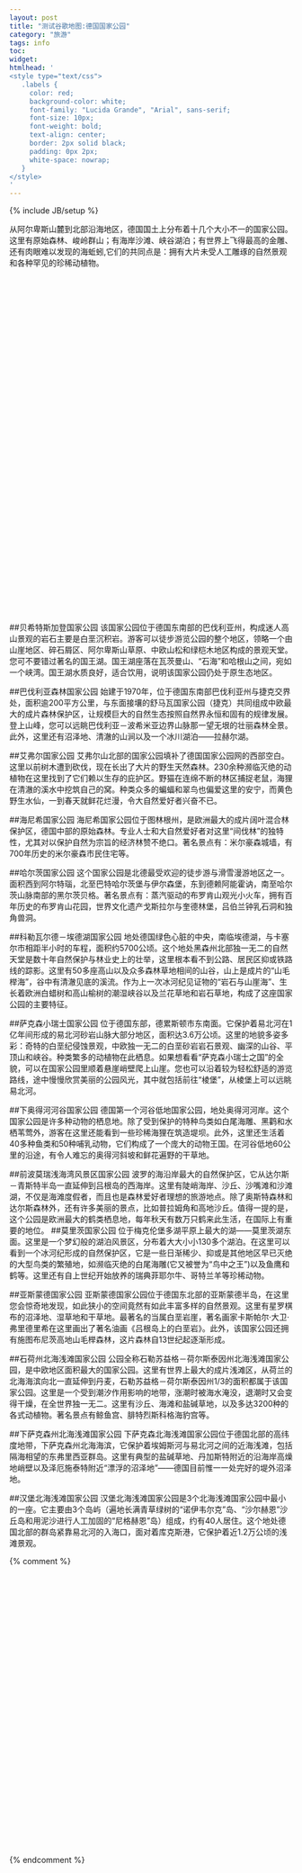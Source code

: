 ```yaml
---
layout: post
title: "测试谷歌地图:德国国家公园"
category: "旅游"
tags: info
toc:
widget:
htmlhead: '
<style type="text/css">  
   .labels {
     color: red;
     background-color: white;
     font-family: "Lucida Grande", "Arial", sans-serif;
     font-size: 10px;
     font-weight: bold;
     text-align: center;
     border: 2px solid black;
     padding: 0px 2px;
     white-space: nowrap;
   }
</style>
'
---
```


{% include JB/setup %}

从阿尔卑斯山麓到北部沿海地区，德国国土上分布着十几个大小不一的国家公园。这里有原始森林、峻岭群山；有海岸沙滩、峡谷湖泊；有世界上飞得最高的金雕、还有肉眼难以发现的海蚯蚓,它们的共同点是：拥有大片未受人工雕琢的自然景观和各种罕见的珍稀动植物。 

<!--end_excerpt-->

<script type="text/javascript" src="https://maps.googleapis.com/maps/api/js?v=3&key=AIzaSyBR0NgEYSTNc4qn2CQeHp8lYj49mbu2UGw&sensor=false"></script>
<script type="text/javascript" src="/assets/themes/twitter/js/markerwithlabel.js"></script>
<script type="text/javascript">
      function initialize() {
	var locations = [
     		['Berchtesgaden', 47.55,12.916635, '<a href="#Berchtesgaden">Berchtesgaden</a>'],
     		['test', 51.082822,10.933578, 'loc2'],
     		['测试', 49.082822,12.433578, 'loc3'],
	];
	var mapOptions = {
          center: new google.maps.LatLng(51.002822,10.433578),
          zoom: 6,
	  mapTypeId: google.maps.MapTypeId.HYBRID
        };
        var map = new google.maps.Map(document.getElementById("map-canvas"), mapOptions);
	for (var i = 0; i < locations.length; i++) {
		var loc = locations[i];
		var myLatLng = new google.maps.LatLng(loc[1], loc[2]);
		var marker = new MarkerWithLabel({
			position: myLatLng,
			draggable: true,
			raiseOnDrag: true,
			map: map,
			labelContent: loc[0],
			labelAnchor: new google.maps.Point(22, 0),
			labelClass: "labels",
			labelStyle: {opacity: 0.65}
		});
	}
      }
      google.maps.event.addDomListener(window, "load", initialize);
</script>

<div id="map-canvas" style="height:600px"></div>

##贝希特斯加登国家公园 
  该国家公园位于德国东南部的巴伐利亚州，构成迷人高山景观的岩石主要是白垩沉积岩。游客可以徒步游览公园的整个地区，领略一个由山崖地区、碎石屑区、阿尔卑斯山草原、中欧山松和绿桤木地区构成的景观天堂。您可不要错过著名的国王湖。国王湖座落在瓦茨曼山、“石海”和哈根山之间，宛如一个峡湾。国王湖水质良好，适合饮用，说明该国家公园仍处于原生态地区。 

##巴伐利亚森林国家公园 
  始建于1970年，位于德国东南部巴伐利亚州与捷克交界处，面积逾200平方公里，与东面接壤的舒马瓦国家公园（捷克）共同组成中欧最大的成片森林保护区，让规模巨大的自然生态按照自然界永恒和固有的规律发展。登上山峰，您可以远眺巴伐利亚－波希米亚边界山脉那一望无垠的壮丽森林全景。此外，这里还有沼泽地、清澈的山涧以及一个冰川湖泊——拉赫尔湖。 

##艾弗尔国家公园 
  艾弗尔山北部的国家公园填补了德国国家公园网的西部空白。这里以前树木遭到砍伐，现在长出了大片的野生天然森林。230余种濒临灭绝的动植物在这里找到了它们赖以生存的庇护区。野猫在连绵不断的林区捕捉老鼠，海狸在清澈的溪水中挖筑自己的窝。种类众多的蝙蝠和翠鸟也偏爱这里的安宁，而黄色野生水仙，一到春天就鲜花烂漫，令大自然爱好者兴奋不已。 

##海尼希国家公园
  海尼希国家公园位于图林根州，是欧洲最大的成片阔叶混合林保护区，德国中部的原始森林。专业人士和大自然爱好者对这里“间伐林”的独特性，尤其对以保护自然为宗旨的经济林赞不绝口。著名景点有：米尔豪森城墙，有700年历史的米尔豪森市民住宅等。 

##哈尔茨国家公园 
  这个国家公园是北德最受欢迎的徒步游与滑雪漫游地区之一。面积西到阿尔特瑙，北至巴特哈尔茨堡与伊尔森堡，东到德赖阿能霍讷，南至哈尔茨山脉南部的黑尔茨贝格。著名景点有：蒸汽驱动的布罗肯山观光小火车，拥有百年历史的布罗肯山花园，世界文化遗产戈斯拉尔与奎德林堡，吕伯兰钟乳石洞和独角兽洞。 

##科勒瓦尔德－埃德湖国家公园 
  地处德国绿色心脏的中央，南临埃德湖，与卡塞尔市相距半小时的车程，面积约5700公顷。这个地处黑森州北部独一无二的自然天堂是数十年自然保护与林业史上的壮举，这里根本看不到公路、居民区抑或铁路线的踪影。这里有50多座高山以及众多森林草地相间的山谷，山上是成片的“山毛榉海”，谷中有清澈见底的溪流。作为上一次冰河纪见证物的“岩石与山崖海”、生长着欧洲白蜡树和高山榆树的潮湿峡谷以及兰花草地和岩石草地，构成了这座国家公园的主要特征。 

##萨克森小瑞士国家公园 
  位于德国东部，德累斯顿市东南面。它保护着易北河在1亿年间形成的易北河砂岩山脉大部分地区，面积达3.6万公顷。这里的地貌多姿多彩：奇特的白垩纪侵蚀景观，中欧独一无二的白垩砂岩岩石景观、幽深的山谷、平顶山和峡谷。种类繁多的动植物在此栖息。如果想看看“萨克森小瑞士之国”的全貌，可以在国家公园里顺着悬崖峭壁爬上山崖。您也可以沿着较为轻松舒适的游览路线，途中慢慢欣赏美丽的公园风光，其中就包括前往“棱堡”，从棱堡上可以远眺易北河。 

##下奥得河河谷国家公园 
  德国第一个河谷低地国家公园，地处奥得河河岸。这个国家公园是许多种动物的栖息地。除了受到保护的特种鸟类如白尾海雕、黑鹳和水栖苇莺外，游客在这里还能看到一些珍稀海狸在筑造堤坝。此外，这里还生活着40多种鱼类和50种哺乳动物，它们构成了一个庞大的动物王国。在河谷低地60公里的沿途，有令人难忘的奥得河斜坡和鲜花遍野的干草地。 

##前波莫瑞浅海湾风景区国家公园 
  波罗的海沿岸最大的自然保护区，它从达尔斯－青斯特半岛一直延伸到吕根岛的西海岸。这里有陡峭海岸、沙丘、沙嘴滩和沙滩湖，不仅是海滩度假者，而且也是森林爱好者理想的旅游地点。除了奥斯特森林和达尔斯森林外，还有许多美丽的景点，比如普拉姆角和高地沙丘。值得一提的是，这个公园是欧洲最大的鹤类栖息地，每年秋天有数万只鹤来此生活，在国际上有重要的地位。 
##莫里茨国家公园 
  位于梅克伦堡多湖平原上最大的湖——莫里茨湖东面。这里是一个梦幻般的湖泊风景区，分布着大大小小130多个湖泊。在这里可以看到一个冰河纪形成的自然保护区，它是一些日渐稀少、抑或是其他地区早已灭绝的大型鸟类的繁殖地，如濒临灭绝的白尾海雕(它又被誉为“鸟中之王”)以及鱼鹰和鹤等。这里还有自上世纪开始放养的瑞典菲耶尔牛、哥特兰羊等珍稀动物。 

##亚斯蒙德国家公园 
  亚斯蒙德国家公园位于德国东北部的亚斯蒙德半岛，在这里您会惊奇地发现，如此狭小的空间竟然有如此丰富多样的自然景观。这里有星罗棋布的沼泽地、湿草地和干草地。最著名的当属白垩岩崖，著名画家卡斯帕尔·大卫·弗里德里希在这里画出了著名油画《吕根岛上的白垩岩》。此外，该国家公园还拥有施图布尼茨高地山毛榉森林，这片森林自13世纪起逐渐形成。 

##石荷州北海浅滩国家公园 
  公园全称石勒苏益格－荷尔斯泰因州北海浅滩国家公园，是中欧地区面积最大的国家公园。这里有世界上最大的成片浅滩区，从荷兰的北海海滨向北一直延伸到丹麦，石勒苏益格－荷尔斯泰因州1/3的面积都属于该国家公园。这里是一个受到潮汐作用影响的地带，涨潮时被海水淹没，退潮时又会变得干燥，在全世界独一无二。这里有沙丘、海滩和盐碱草地，以及多达3200种的各式动植物。著名景点有鲸鱼宫、腓特烈斯科格海豹宫等。 

##下萨克森州北海浅滩国家公园 
  下萨克森北海浅滩国家公园位于德国北部的高纬度地带，下萨克森州北海海滨，它保护着埃姆斯河与易北河之间的近海浅滩，包括隔海相望的东弗里西亚群岛。这里有典型的盐碱草地、丹加斯特附近的沿海岸高燥地峭壁以及泽厄施泰特附近“漂浮的沼泽地”——德国目前惟一一处完好的堤外沼泽地。 

##汉堡北海浅滩国家公园 
  汉堡北海浅滩国家公园是3个北海浅滩国家公园中最小的一座。它主要由3个岛屿（遍地长满青草绿树的“诺伊韦尔克”岛、“沙尔赫恩”沙丘岛和用泥沙进行人工加固的“尼格赫恩”岛）组成，约有40人居住。这个地处德国北部的群岛紧靠易北河的入海口，面对着库克斯港，它保护着近1.2万公顷的浅滩景观。 

{% comment %}
<script type="text/javascript" src="https://maps.googleapis.com/maps/api/js?v=3&key=AIzaSyBR0NgEYSTNc4qn2CQeHp8lYj49mbu2UGw&sensor=false"></script>
<script type="text/javascript" src="/assets/themes/twitter/js/markerwithlabel.js"></script>
<script type="text/javascript">
      function initialize() {
	var locations = [
     		['Berchtesgaden', 47.55,12.916635, 'Berchtesgaden'],
     		['loc2', 51.082822,10.933578, 'loc2'],
     		['loc3', 49.082822,12.433578, 'loc3'],
     		['loc4', 53.082822,13.433578, 'loc4'],
     		['loc5', 49.082822,11.433578, 'loc5']
	];
	var mapOptions = {
          center: new google.maps.LatLng(51.082822,10.433578),
          zoom: 5,
	  mapTypeId: google.maps.MapTypeId.HYBRID
        };
        var map = new google.maps.Map(document.getElementById("map-canvas"), mapOptions);
	for (var i = 0; i < locations.length; i++) {
		var loc = locations[i];
		var myLatLng = new google.maps.LatLng(loc[1], loc[2]);
		var marker = new MarkerWithLabel({
			position: myLatLng,
			draggable: true,
			raiseOnDrag: true,
			map: map,
			labelContent: loc[0],
			labelAnchor: new google.maps.Point(22, 0),
			labelClass: "labels",
			labelStyle: {opacity: 0.75}
		});
		var iw = new google.maps.InfoWindow({
			content: loc[3];
		});
		google.maps.event.addListener(marker, "click", function () { iw.open(map, this); });
	}
      }
      google.maps.event.addDomListener(window, "load", initialize);
</script>

<div id="map-canvas" style="height:500px"></div>
{% endcomment %} 
